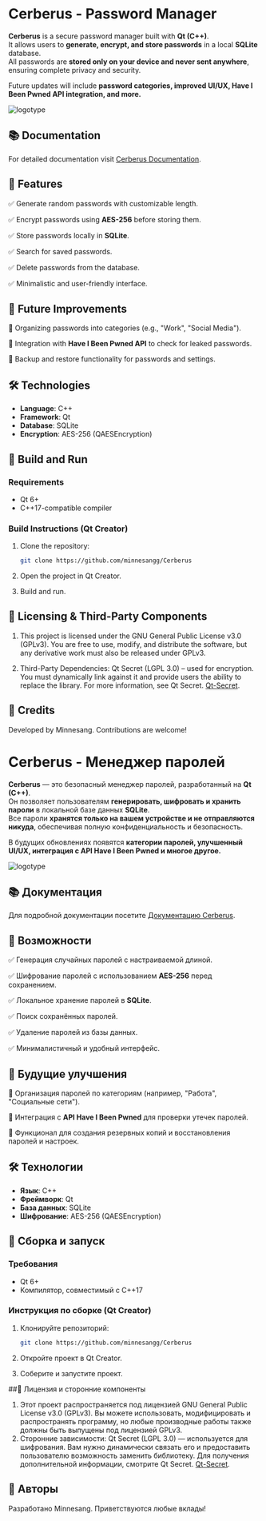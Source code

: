 # Cerberus - Password Manager

**Cerberus** is a secure password manager built with **Qt (C++)**.  
It allows users to **generate, encrypt, and store passwords** in a local **SQLite** database.  
All passwords are **stored only on your device and never sent anywhere**, ensuring complete privacy and security.

Future updates will include **password categories, improved UI/UX, Have I Been Pwned API integration, and more.**

![logotype](https://github.com/user-attachments/assets/483e8aa4-2f96-4f6b-b0d8-d57dd951ca4f)

## 📚 Documentation

For detailed documentation visit [Cerberus Documentation](https://minnesangg.github.io/Cerberus_Docs/).

## 📌 Features

✅ Generate random passwords with customizable length.

✅ Encrypt passwords using **AES-256** before storing them.

✅ Store passwords locally in **SQLite**.

✅ Search for saved passwords.

✅ Delete passwords from the database.

✅ Minimalistic and user-friendly interface.


## 🚀 Future Improvements

🔹 Organizing passwords into categories (e.g., "Work", "Social Media").

🔹 Integration with **Have I Been Pwned API** to check for leaked passwords.

🔹 Backup and restore functionality for passwords and settings.

## 🛠️ Technologies

- **Language**: C++
- **Framework**: Qt
- **Database**: SQLite
- **Encryption**: AES-256 (QAESEncryption)

## 🔧 Build and Run

### Requirements

- Qt 6+
- C++17-compatible compiler

### Build Instructions (Qt Creator)

1. Clone the repository:
   ```sh
   git clone https://github.com/minnesangg/Cerberus
   ```
2. Open the project in Qt Creator.

3. Build and run.

## 📜 Licensing & Third-Party Components

1. This project is licensed under the GNU General Public License v3.0 (GPLv3).
You are free to use, modify, and distribute the software, but any derivative work must also be released under GPLv3.

2. Third-Party Dependencies:
   Qt Secret (LGPL 3.0) – used for encryption. You must dynamically link against it and provide users the ability to replace the library. For more information, see Qt Secret. [Qt-Secret](https://github.com/QuasarApp/Qt-Secret).

## 🌟 Credits

Developed by Minnesang. Contributions are welcome!


# Cerberus - Менеджер паролей

**Cerberus** — это безопасный менеджер паролей, разработанный на **Qt (C++)**.  
Он позволяет пользователям **генерировать, шифровать и хранить пароли** в локальной базе данных **SQLite**.  
Все пароли **хранятся только на вашем устройстве и не отправляются никуда**, обеспечивая полную конфиденциальность и безопасность.

В будущих обновлениях появятся **категории паролей, улучшенный UI/UX, интеграция с API Have I Been Pwned и многое другое.**

![logotype](https://github.com/user-attachments/assets/483e8aa4-2f96-4f6b-b0d8-d57dd951ca4f)

## 📚 Документация

Для подробной документации посетите [Документацию Cerberus](https://minnesangg.github.io/Cerberus_Docs/).

## 📌 Возможности

✅ Генерация случайных паролей с настраиваемой длиной.

✅ Шифрование паролей с использованием **AES-256** перед сохранением.

✅ Локальное хранение паролей в **SQLite**.

✅ Поиск сохранённых паролей.

✅ Удаление паролей из базы данных.

✅ Минималистичный и удобный интерфейс.


## 🚀 Будущие улучшения

🔹 Организация паролей по категориям (например, "Работа", "Социальные сети").

🔹 Интеграция с **API Have I Been Pwned** для проверки утечек паролей.

🔹 Функционал для создания резервных копий и восстановления паролей и настроек.


## 🛠️ Технологии

- **Язык**: C++
- **Фреймворк**: Qt
- **База данных**: SQLite
- **Шифрование**: AES-256 (QAESEncryption)

## 🔧 Сборка и запуск

### Требования

- Qt 6+
- Компилятор, совместимый с C++17

### Инструкция по сборке (Qt Creator)

1. Клонируйте репозиторий:
   ```sh
   git clone https://github.com/minnesangg/Cerberus
   ```
2. Откройте проект в Qt Creator.

3. Соберите и запустите проект.

##📜 Лицензия и сторонние компоненты

   1. Этот проект распространяется под лицензией GNU General Public License v3.0 (GPLv3).
   Вы можете использовать, модифицировать и распространять программу, но любые производные работы также должны быть выпущены под лицензией GPLv3.
   2. Сторонние зависимости: Qt Secret (LGPL 3.0) — используется для шифрования. Вам нужно динамически связать его и предоставить пользователю возможность заменить библиотеку. Для получения дополнительной информации, смотрите Qt Secret. [Qt-Secret](https://github.com/QuasarApp/Qt-Secret).

## 🌟 Авторы

Разработано Minnesang. Приветствуются любые вклады!
